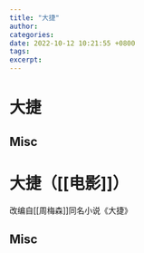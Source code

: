 ```yaml
---
title: "大捷"
author: 
categories: 
date: 2022-10-12 10:21:55 +0800
tags: 
excerpt: 
---
```




# 大捷




## Misc





# 大捷（[[电影]]）



改编自[[周梅森]]同名小说《大捷》





## Misc






